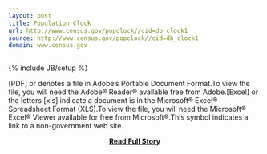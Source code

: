 ```yaml
---
layout: post
title: Population Clock
url: http://www.census.gov/popclock//cid=db_clock1
source: http://www.census.gov/popclock//cid=db_clock1
domain: www.census.gov
---
```

{% include JB/setup %}<p>[PDF] or  denotes a file in Adobe’s Portable Document Format.To view the file, you will need the Adobe® Reader®  available free from Adobe.[Excel] or the letters [xls] indicate a document is in the Microsoft® Excel® Spreadsheet Format (XLS).To view the file, you will need the Microsoft® Excel® Viewer  available for free from Microsoft®.This symbol  indicates a link to a non-government web site.</p>
<center><p><a href="http://www.census.gov/popclock//cid=db_clock1" style='padding:25px; font-sze:18px; font-weight: bold;'>Read Full Story</a></p></center>
